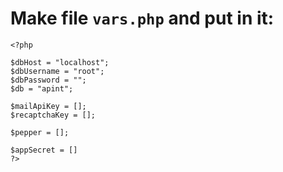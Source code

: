 # Make file `vars.php` and put in it:

```
<?php

$dbHost = "localhost";
$dbUsername = "root";
$dbPassword = "";
$db = "apint";

$mailApiKey = [];
$recaptchaKey = [];

$pepper = [];

$appSecret = []
?>
```
